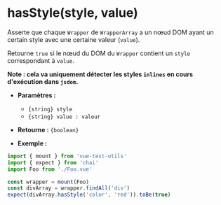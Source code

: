 # hasStyle(style, value)

Asserte que chaque `Wrapper` de `WrapperArray` a un nœud DOM ayant un certain style avec une certaine valeur (`value`).

Retourne `true` si le nœud du DOM du `Wrapper` contient un `style` correspondant à `value`.

**Note : cela va uniquement détecter les styles `inlines` en cours d'exécution dans `jsdom`.**
- **Paramètres :**
  - `{string} style`
  - `{string} value : valeur`

- **Retourne :** `{boolean}`

- **Exemple :**

```js
import { mount } from 'vue-test-utils'
import { expect } from 'chai'
import Foo from './Foo.vue'

const wrapper = mount(Foo)
const divArray = wrapper.findAll('div')
expect(divArray.hasStyle('color', 'red')).toBe(true)
```
